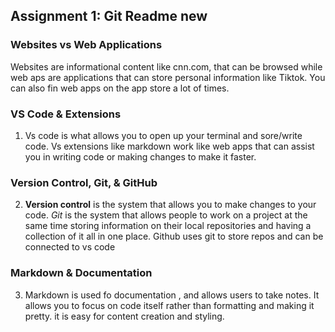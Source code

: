 ## Assignment 1: Git Readme new

### Websites vs Web Applications

Websites are informational content like cnn.com, that can be browsed while web aps are applications that can store personal information like Tiktok. You can also fin web apps on the app store a lot of times. 

### VS Code & Extensions

1. Vs code is what allows you to open up your terminal and sore/write code. Vs extensions like markdown work like web apps that can assist you in writing code or making changes to make it faster.

### Version Control, Git, & GitHub

2. **Version control** is the system that allows you to make changes to your code. *Git* is the system that allows people to work on a project at the same time storing information on their local repositories and having a collection of it all in one place. Github uses git to store repos and can be connected to vs code 

### Markdown & Documentation

3. Markdown is used fo documentation , and allows users to take notes. It allows you to focus on code itself rather than formatting and making it pretty.  it is easy for content creation and styling.